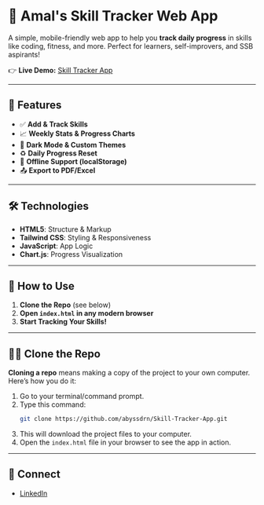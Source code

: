 # 🚀 Amal's Skill Tracker Web App

A simple, mobile-friendly web app to help you **track daily progress** in skills like coding, fitness, and more. Perfect for learners, self-improvers, and SSB aspirants!

👉 **Live Demo:** [Skill Tracker App](https://abyssdrn.github.io/Skill-Tracker-App)

---

## 🌟 Features

- ✅ **Add & Track Skills**  
- 📈 **Weekly Stats & Progress Charts**
- 🌙 **Dark Mode & Custom Themes**
- ♻️ **Daily Progress Reset**
- 💾 **Offline Support (localStorage)**  
- 📤 **Export to PDF/Excel**

---

## 🛠 Technologies

- **HTML5**: Structure & Markup
- **Tailwind CSS**: Styling & Responsiveness
- **JavaScript**: App Logic
- **Chart.js**: Progress Visualization

---

## 🧰 How to Use

1. **Clone the Repo** (see below)
2. **Open `index.html` in any modern browser**
3. **Start Tracking Your Skills!**

---

## 👨‍💻 Clone the Repo

**Cloning a repo** means making a copy of the project to your own computer. Here’s how you do it:

1. Go to your terminal/command prompt.
2. Type this command:  
   ```bash
   git clone https://github.com/abyssdrn/Skill-Tracker-App.git
   ```
3. This will download the project files to your computer.  
4. Open the `index.html` file in your browser to see the app in action.

---

## 🙌 Connect

- [LinkedIn](https://www.linkedin.com/in/amal-madhu-48042a20a/)
